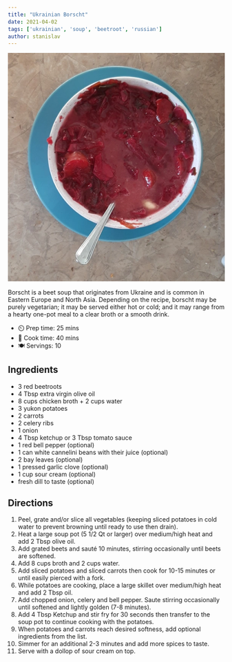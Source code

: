 ```yaml
---
title: "Ukrainian Borscht"
date: 2021-04-02
tags: ['ukrainian', 'soup', 'beetroot', 'russian']
author: stanislav
---
```


![Borscht in a bowl](/static/pix/borscht.webp)

Borscht is a beet soup that originates from Ukraine and is common in Eastern Europe and North Asia.
Depending on the recipe, borscht may be purely vegetarian; it may be served either hot or cold; and it may range from a hearty one-pot meal to a clear broth or a smooth drink.

- ⏲️ Prep time: 25 mins
- 🍳 Cook time: 40 mins
- 🍽️ Servings: 10

## Ingredients

- 3 red beetroots
- 4 Tbsp extra virgin olive oil
- 8 cups chicken broth + 2 cups water
- 3 yukon potatoes
- 2 carrots
- 2 celery ribs
- 1 onion
- 4 Tbsp ketchup or 3 Tbsp tomato sauce
- 1 red bell pepper (optional)
- 1 can white cannelini beans with their juice (optional)
- 2 bay leaves (optional)
- 1 pressed garlic clove (optional)
- 1 cup sour cream (optional)
- fresh dill to taste (optional)

## Directions

1. Peel, grate and/or slice all vegetables (keeping sliced potatoes in cold water to prevent browning until ready to use then drain).
2. Heat a large soup pot (5 1/2 Qt or larger) over medium/high heat and add 2 Tbsp olive oil.
3. Add grated beets and sauté 10 minutes, stirring occasionally until beets are softened.
4. Add 8 cups broth and 2 cups water.
5. Add sliced potatoes and sliced carrots then cook for 10-15 minutes or until easily pierced with a fork.
6. While potatoes are cooking, place a large skillet over medium/high heat and add 2 Tbsp oil.
7. Add chopped onion, celery and bell pepper. Saute stirring occasionally until softened and lightly golden (7-8 minutes).
8. Add 4 Tbsp Ketchup and stir fry for 30 seconds then transfer to the soup pot to continue cooking with the potatoes.
9. When potatoes and carrots reach desired softness, add optional ingredients from the list.
10. Simmer for an additional 2-3 minutes and add more spices to taste.
11. Serve with a dollop of sour cream on top.
